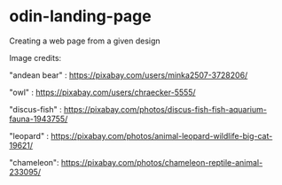 # odin-landing-page
Creating a web page from a given design



Image credits:

"andean bear" : https://pixabay.com/users/minka2507-3728206/ 

"owl" : https://pixabay.com/users/chraecker-5555/

"discus-fish" : https://pixabay.com/photos/discus-fish-fish-aquarium-fauna-1943755/

"leopard" : https://pixabay.com/photos/animal-leopard-wildlife-big-cat-19621/

"chameleon": https://pixabay.com/photos/chameleon-reptile-animal-233095/